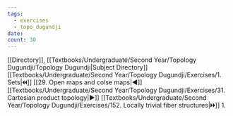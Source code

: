 ```yaml
---
tags:
  - exercises
  - topo_dugundji
date: 
count: 30
---
```

[[Directory]], [[Textbooks/Undergraduate/Second Year/Topology Dugundji/Topology Dugundji|Subject Directory]]
[[Textbooks/Undergraduate/Second Year/Topology Dugundji/Exercises/1. Sets|🞀🞀]] [[29. Open maps and colse maps|◀]] [[Textbooks/Undergraduate/Second Year/Topology Dugundji/Exercises/31. Cartesian product topology|▶]] [[Textbooks/Undergraduate/Second Year/Topology Dugundji/Exercises/152. Locally trivial fiber structures|🞂🞂]]
1. 